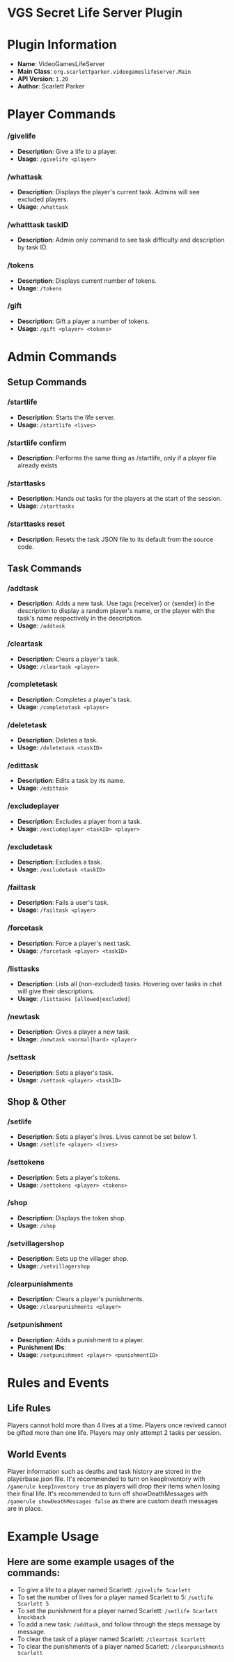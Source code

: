 # VGS Secret Life Server Plugin

# Plugin Information
- **Name**: VideoGamesLifeServer
- **Main Class**: `org.scarlettparker.videogameslifeserver.Main`
- **API Version**: `1.20`
- **Author**: Scarlett Parker

# Player Commands

### /givelife
- **Description**: Give a life to a player.
- **Usage**: `/givelife <player>`

### /whattask
- **Description**: Displays the player's current task. Admins will see excluded players.
- **Usage**: `/whattask`

### /whatttask taskID
- **Description**: Admin only command to see task difficulty and description by task ID.

### /tokens
- **Description**: Displays current number of tokens.
- **Usage**: `/tokens`

### /gift
- **Description**: Gift a player a number of tokens.
- **Usage**: `/gift <player> <tokens>`

# Admin Commands
## Setup Commands

### /startlife
- **Description**: Starts the life server.
- **Usage**: `/startlife <lives>`

### /startlife confirm
- **Description**: Performs the same thing as /startlife, only if a player file already exists

### /starttasks
- **Description**: Hands out tasks for the players at the start of the session.
- **Usage**: `/starttasks`

### /starttasks reset
- **Description**: Resets the task JSON file to its default from the source code.

## Task Commands

### /addtask
- **Description**: Adds a new task. Use tags {receiver} or {sender} in the description to display a random player's name, or the player with the task's name respectively in the description.
- **Usage**: `/addtask`

### /cleartask
- **Description**: Clears a player's task.
- **Usage**: `/cleartask <player>`

### /completetask
- **Description**: Completes a player's task.
- **Usage**: `/completetask <player>`

### /deletetask
- **Description**: Deletes a task.
- **Usage**: `/deletetask <taskID>`

### /edittask
- **Description**: Edits a task by its name.
- **Usage**: `/edittask`

### /excludeplayer
- **Description**: Excludes a player from a task.
- **Usage**: `/excludeplayer <taskID> <player>`

### /excludetask
- **Description**: Excludes a task.
- **Usage**: `/excludetask <taskID>`

### /failtask
- **Description**: Fails a user's task.
- **Usage**: `/failtask <player>`

### /forcetask
- **Description**: Force a player's next task.
- **Usage**: `/forcetask <player> <taskID>`

### /listtasks
- **Description**: Lists all (non-excluded) tasks. Hovering over tasks in chat will give their descriptions.
- **Usage**: `/listtasks [allowed|excluded]`

### /newtask
- **Description**: Gives a player a new task.
- **Usage**: `/newtask <normal|hard> <player>`

### /settask
- **Description**: Sets a player's task.
- **Usage**: `/settask <player> <taskID>`

## Shop & Other

### /setlife
- **Description**: Sets a player's lives. Lives cannot be set below 1.
- **Usage**: `/setlife <player> <lives>`

### /settokens
- **Description**: Sets a player's tokens.
- **Usage**: `/settokens <player> <tokens>`

### /shop
- **Description**: Displays the token shop.
- **Usage**: `/shop`

### /setvillagershop
- **Description**: Sets up the villager shop.
- **Usage**: `/setvillagershop`

### /clearpunishments
- **Description**: Clears a player's punishments.
- **Usage**: `/clearpunishments <player>`

### /setpunishment
- **Description**: Adds a punishment to a player.
- **Punishment IDs**: 
- **Usage**: `/setpunishment <player> <punishmentID>`

# Rules and Events

## Life Rules

Players cannot hold more than 4 lives at a time.
Players once revived cannot be gifted more than one life.
Players may only attempt 2 tasks per session.

## World Events

Player information such as deaths and task history are stored in the playerbase.json file.
It's recommended to turn on keepInventory with `/gamerule keepInventory true` as players will drop their items when losing their final life.
 It's recommended to turn off showDeathMessages with `/gamerule showDeathMessages false` as there are custom death messages are in place.

# Example Usage

## Here are some example usages of the commands:
- To give a life to a player named Scarlett: `/givelife Scarlett`
- To set the number of lives for a player named Scarlett to 5: `/setlife Scarlett 5`
- To set the punishment for a player named Scarlett: `/setlife Scarlett knockback`
- To add a new task: `/addtask`, and follow through the steps message by message.
- To clear the task of a player named Scarlett: `/cleartask Scarlett`
 - To clear the punishments of a player named Scarlett: `/clearpunishments Scarlett`

